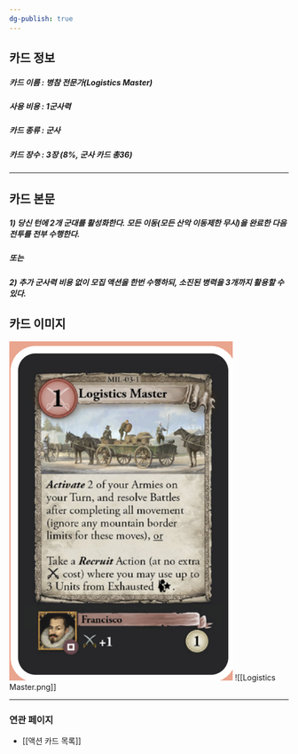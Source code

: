 ```yaml
---
dg-publish: true
---
```

## 카드 정보
##### 카드 이름 : 병참 전문가(Logistics Master)
##### 사용 비용 : 1군사력
##### 카드 종류 : 군사
##### 카드 장수 : 3장 (8%, 군사 카드 총36)
---
## 카드 본문
##### 1) 당신 턴에 2개 군대를 활성화한다. 모든 이동(모든 산악 이동제한 무시)을 완료한 다음 전투를 전부 수행한다.
##### 또는 
##### 2) 추가 군사력 비용 없이 모집 액션을 한번 수행하되, 소진된 병력을 3개까지 활용할 수 있다.

## 카드 이미지
<img src="\Assets\Logistics Master.png"/>
![[Logistics Master.png]]

--- 

### 연관 페이지
- [[액션 카드 목록]]
